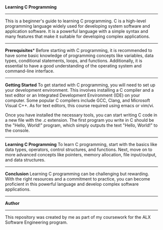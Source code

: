 **Learning C Programming**
***
This is a beginner's guide to learning C programming. C is a high-level programming language widely used for developing system software and application software. 
It is a powerful language with a simple syntax and many features that make it suitable for developing complex applications.
***

**Prerequisites***
Before starting with C programming, it is recommended to have some basic knowledge of programming concepts like variables, data types, conditional statements, loops, and functions. Additionally, it is essential to have a good understanding of the operating system and command-line interface.

***
**Getting Started**
To get started with C programming, you will need to set up your development environment. 
This involves installing a C compiler and a text editor or an Integrated Development Environment (IDE) on your computer.
Some popular C compilers include GCC, Clang, and Microsoft Visual C++. 
As for text editors, this course required using emacs or vim/vi.


Once you have installed the necessary tools, you can start writing C code in a new file with the .c extension. 
The first program you write in C should be the "Hello, World!" program, which simply outputs the text "Hello, World!" to the console.
***

**Learning C Programming**
To learn C programming, start with the basics like data types, operators, control structures, and functions. 
Next, move on to more advanced concepts like pointers, memory allocation, file input/output, and data structures.

***
**Conclusion**
Learning C programming can be challenging but rewarding. With the right resources and a commitment to practice,
you can become proficient in this powerful language and develop complex software applications.
***
**Author**
***
This repository was created by me as part of my coursework for the ALX Software Engineering program.
